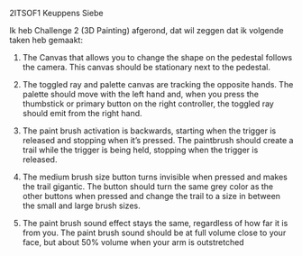 2ITSOF1
Keuppens Siebe

Ik heb Challenge 2 (3D Painting) afgerond, dat wil zeggen dat ik volgende taken heb gemaakt:

1.  The Canvas that allows you to change the shape on the pedestal follows the camera.
This canvas should be stationary next to the pedestal. 

2.  The toggled ray and palette canvas are tracking the opposite hands.
The palette should move with the left hand and, when you press the thumbstick or primary button on the right controller, the toggled ray should emit from the right hand.

3.  The paint brush activation is backwards, starting when the trigger is released and stopping when it’s pressed. 
The paintbrush should create a trail while the trigger is being held, stopping when the trigger is released. 

4.  The medium brush size button turns invisible when pressed and makes the trail gigantic.
The button should turn the same grey color as the other buttons when pressed and change the trail to a size in between the small and large brush sizes.

5.  The paint brush sound effect stays the same, regardless of how far it is from you.
The paint brush sound should be at full volume close to your face, but about 50% volume when your arm is outstretched
